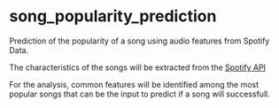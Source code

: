 # song_popularity_prediction

Prediction of the popularity of a song using audio features from Spotify Data.

The characteristics of the songs will be extracted from the [Spotify API](https://developer.spotify.com/documentation/web-api/)

For the analysis, common features will be identified among the most popular songs that can be the input to predict if a song will successfull.